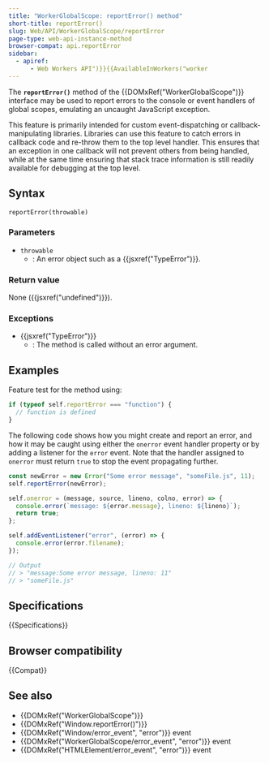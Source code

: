 ```yaml
---
title: "WorkerGlobalScope: reportError() method"
short-title: reportError()
slug: Web/API/WorkerGlobalScope/reportError
page-type: web-api-instance-method
browser-compat: api.reportError
sidebar:
  - apiref:
      - Web Workers API")}}{{AvailableInWorkers("worker
---
```


The **`reportError()`** method of the {{DOMxRef("WorkerGlobalScope")}} interface may be used to report errors to the console or event handlers of global scopes, emulating an uncaught JavaScript exception.

This feature is primarily intended for custom event-dispatching or callback-manipulating libraries.
Libraries can use this feature to catch errors in callback code and re-throw them to the top level handler.
This ensures that an exception in one callback will not prevent others from being handled, while at the same time ensuring that stack trace information is still readily available for debugging at the top level.

## Syntax

```js-nolint
reportError(throwable)
```

### Parameters

- `throwable`
  - : An error object such as a {{jsxref("TypeError")}}.

### Return value

None ({{jsxref("undefined")}}).

### Exceptions

- {{jsxref("TypeError")}}
  - : The method is called without an error argument.

## Examples

Feature test for the method using:

```js
if (typeof self.reportError === "function") {
  // function is defined
}
```

The following code shows how you might create and report an error, and how it may be caught using either the `onerror` event handler property or by adding a listener for the `error` event.
Note that the handler assigned to `onerror` must return `true` to stop the event propagating further.

```js
const newError = new Error("Some error message", "someFile.js", 11);
self.reportError(newError);

self.onerror = (message, source, lineno, colno, error) => {
  console.error(`message: ${error.message}, lineno: ${lineno}`);
  return true;
};

self.addEventListener("error", (error) => {
  console.error(error.filename);
});

// Output
// > "message:Some error message, lineno: 11"
// > "someFile.js"
```

## Specifications

{{Specifications}}

## Browser compatibility

{{Compat}}

## See also

- {{DOMxRef("WorkerGlobalScope")}}
- {{DOMxRef("Window.reportError()")}}
- {{DOMxRef("Window/error_event", "error")}} event
- {{DOMxRef("WorkerGlobalScope/error_event", "error")}} event
- {{DOMxRef("HTMLElement/error_event", "error")}} event
